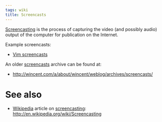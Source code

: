 ```yaml
---
tags: wiki
title: Screencasts
---
```


[Screencasting](/wiki/Screencasting) is the process of capturing the video (and possibly audio) output of the computer for publication on the Internet.

Example screencasts:

-   [Vim screencasts](/wiki/Vim_screencasts)

An older [screencasts](/wiki/screencasts) archive can be found at:

-   http://wincent.com/a/about/wincent/weblog/archives/screencasts/

# See also

-   [Wikipedia](/wiki/Wikipedia) article on [screencasting](/wiki/screencasting): http://en.wikipedia.org/wiki/Screencasting
